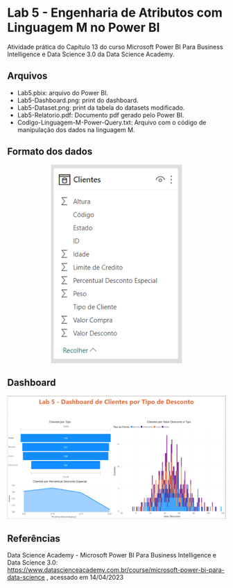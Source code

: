 # Lab 5 - Engenharia de Atributos com Linguagem M no Power BI
Atividade prática do Capítulo 13 do curso Microsoft Power BI 
Para Business Intelligence e Data Science 3.0 da Data Science Academy.

## Arquivos
- Lab5.pbix: arquivo do Power BI.
- Lab5-Dashboard.png: print do dashboard.
- Lab5-Dataset.png: print da tabela do datasets modificado.
- Lab5-Relatorio.pdf: Documento pdf gerado pelo Power BI.
- Codigo-Linguagem-M-Power-Query.txt: Arquivo com o código de manipulação dos dados na linguagem M. 


## Formato dos dados
<div style="text-align: center;">
    <img src="Lab5-Dataset.PNG" width="60%"/>
</div>


## Dashboard
<div style="text-align: center;">
    <img src="Lab5-Dashboard.PNG"/>
</div>


## Referências
Data Science Academy - Microsoft Power BI Para Business Intelligence e Data Science 3.0: 
https://www.datascienceacademy.com.br/course/microsoft-power-bi-para-data-science , acessado em 14/04/2023